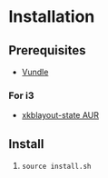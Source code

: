 # Installation
## Prerequisites
- [Vundle](https://github.com/VundleVim/Vundle.vim)

### For i3
- [xkblayout-state AUR](https://aur.archlinux.org/packages/xkblayout-state-git)

## Install
1. `source install.sh`
